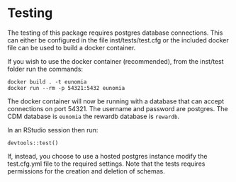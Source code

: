# Testing

The testing of this package requires postgres database connections.
This can either be configured in the file inst/tests/test.cfg or the included docker
file can be used to build a docker container.

If you wish to use the docker container (recommended), from the inst/test folder run the commands:

    docker build . -t eunomia
    docker run --rm -p 54321:5432 eunomia
    
The docker container will now be running with a database that can accept connections on port 54321.
The username and password are postgres. The CDM database is `eunomia` the rewardb database is `rewardb`.
 
In an RStudio session then run:
    
    devtools::test()
    
If, instead, you choose to use a hosted postgres instance modify the test.cfg.yml file
to the required settings. Note that the tests requires permissions for the creation and deletion of schemas.